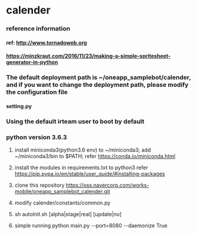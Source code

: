 # calender
### reference information
#### ref: http://www.tornadoweb.org
####      https://minzkraut.com/2016/11/23/making-a-simple-spritesheet-generator-in-python
### The default deployment path is ~/oneapp_samplebot/calender, and if you want to change the deployment path, please modify the configuration file
#### setting.py
### Using the default irteam user to boot by default 
### python version 3.6.3

1. install miniconda3(python3.6 env) to ~/miniconda3; add ~/miniconda3/bin to $PATH;
   refer https://conda.io/miniconda.html 
   
2. install the modules in requirements.txt to python3
   refer https://pip.pypa.io/en/stable/user_guide/#installing-packages

3. clone this repository
    https://oss.navercorp.com/works-mobile/oneapp_samplebot_calender.git

4. modify calender/constants/common.py

5. sh autoInit.sh [alpha|stage|real] [update|no]

6. simple running
   python main.py --port=8080 --daemonize True